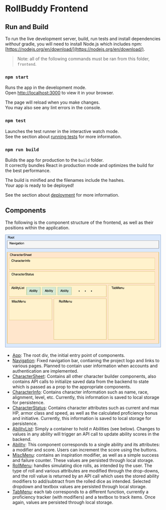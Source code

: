 # RollBuddy Frontend

## Run and Build

To run the live development server, build, run tests and install dependencies _without_ gradle, you will need to install Node.js which includes npm: [https://nodejs.org/en/download/](https://nodejs.org/en/download/).

> Note: all of the following commands must be ran from this folder, `frontend`.

### `npm start`

Runs the app in the development mode.\
Open [http://localhost:3000](http://localhost:3000) to view it in your browser.

The page will reload when you make changes.\
You may also see any lint errors in the console.

### `npm test`

Launches the test runner in the interactive watch mode.\
See the section about [running tests](https://facebook.github.io/create-react-app/docs/running-tests) for more information.

### `npm run build`

Builds the app for production to the `build` folder.\
It correctly bundles React in production mode and optimizes the build for the best performance.

The build is minified and the filenames include the hashes.\
Your app is ready to be deployed!

See the section about [deployment](https://facebook.github.io/create-react-app/docs/deployment) for more information.

## Components

The following is the component structure of the frontend, as well as their positions within the application.

![Component Diagram](/frontend/component-diagram.png)

- [App](./src/App.js): The root div, the initial entry point of components.
- [Navigation](./src/components/Navigation.js): Fixed navigation bar, contianing the project logo and links to various pages. Planned to contain user information when accounts and authentication are implemented.
- [CharacterSheet](./src/components/CharacterSheet.js): Contains all other character builder components, also contains API calls to initialize saved data from the backend to state which is passed as a prop to the appropriate components.
- [CharacterInfo](./src/components/CharacterInfo.js): Contains character information such as name, race, alignment, level, etc. Currently, this information is saved to local storage for persistence.
- [CharacterStatus](./src/components/CharacterStatus.js): Contains character attributes such as current and max HP, armor class and speed, as well as the calculated proficiency bonus and initiative. Currently, this information is saved to local storage for persistence.
- [AbilityList](./src/components/AbilityList.js): Simply a container to hold $n$ Abilities (see below). Changes to values in any ability will trigger an API call to update ability scores in the backend.
- [Ability](./src/components/Ability.js): This component corresponds to a single ability and its attributes: a modifier and score. Users can increment the score using the buttons.
- [MiscMenu](./src/components/MiscMenu.js): contains an inspiration modifier, as well as a simple success and failure counter. These values are persisted through local storage.
- [RollMenu](./src/components/RollMenu.js): handles simulating dice rolls, as intended by the user. The type of roll and various attributes are modified through the drop-downs, and the roll value is returned by an API call which uses the stored ability modifiers to add/subtract from the rolled dice as intended. Selected dropdown and textbox values are persisted through local storage.
- [TabMenu](./src/components/TabMenu.js): each tab corresponds to a different function, currently a proficiency tracker (with modifiers) and a textbox to track items. Once again, values are persisted through local storage.
